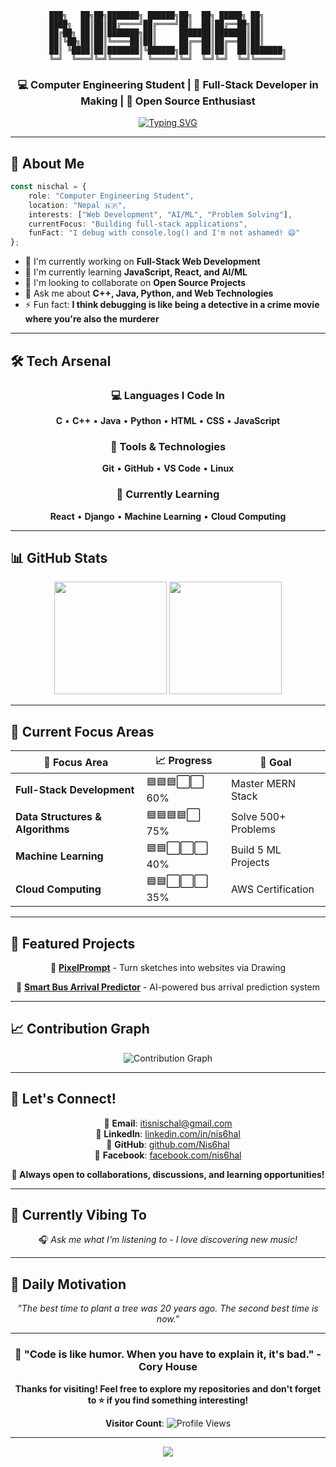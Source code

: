 <div align="center">

```
███╗   ██╗██╗███████╗ ██████╗██╗  ██╗ █████╗ ██╗     
████╗  ██║██║██╔════╝██╔════╝██║  ██║██╔══██╗██║     
██╔██╗ ██║██║███████╗██║     ███████║███████║██║     
██║╚██╗██║██║╚════██║██║     ██╔══██║██╔══██║██║     
██║ ╚████║██║███████║╚██████╗██║  ██║██║  ██║███████╗
╚═╝  ╚═══╝╚═╝╚══════╝ ╚═════╝╚═╝  ╚═╝╚═╝  ╚═╝╚══════╝
```

### 💻 Computer Engineering Student | 🚀 Full-Stack Developer in Making | 🌟 Open Source Enthusiast

[![Typing SVG](https://readme-typing-svg.herokuapp.com?font=Fira+Code&size=20&duration=3000&pause=1000&color=58A6FF&center=true&vCenter=true&width=800&lines=Welcome+to+my+digital+playground!+%F0%9F%8E%AE;Building+the+future%2C+one+line+at+a+time+%F0%9F%92%BB;Always+learning%2C+always+growing+%F0%9F%8C%B1;Let's+create+something+amazing+together!+%E2%9C%A8)](https://git.io/typing-svg)

</div>

---

## 🚀 About Me

```typescript
const nischal = {
    role: "Computer Engineering Student",
    location: "Nepal 🇳🇵",
    interests: ["Web Development", "AI/ML", "Problem Solving"],
    currentFocus: "Building full-stack applications",
    funFact: "I debug with console.log() and I'm not ashamed! 😄"
};
```

- 🔭 I'm currently working on **Full-Stack Web Development**
- 🌱 I'm currently learning **JavaScript, React, and AI/ML**
- 👯 I'm looking to collaborate on **Open Source Projects**
- 💬 Ask me about **C++, Java, Python, and Web Technologies**
- ⚡ Fun fact: **I think debugging is like being a detective in a crime movie where you're also the murderer**

---

## 🛠️ Tech Arsenal

<div align="center">

### 💻 Languages I Code In
**C** • **C++** • **Java** • **Python** • **HTML** • **CSS** • **JavaScript**

### 🔧 Tools & Technologies
**Git** • **GitHub** • **VS Code** • **Linux**

### 🌱 Currently Learning
**React** • **Django** • **Machine Learning** • **Cloud Computing**

</div>

---

## 📊 GitHub Stats

<div align="center">
  <img height="180em" src="https://github-readme-stats.vercel.app/api?username=Nis6hal&show_icons=true&theme=tokyonight&include_all_commits=true&count_private=true"/>
  <img height="180em" src="https://github-readme-stats.vercel.app/api/top-langs/?username=Nis6hal&layout=compact&langs_count=8&theme=tokyonight"/>
</div>

---

## 🎯 Current Focus Areas

<div align="center">

| 🌟 Focus Area | 📈 Progress | 🎯 Goal |
|---------------|-------------|---------|
| **Full-Stack Development** | 🟦🟦🟦⬜⬜ 60% | Master MERN Stack |
| **Data Structures & Algorithms** | 🟦🟦🟦🟦⬜ 75% | Solve 500+ Problems |
| **Machine Learning** | 🟦🟦⬜⬜⬜ 40% | Build 5 ML Projects |
| **Cloud Computing** | 🟦🟦⬜⬜⬜ 35% | AWS Certification |

</div>

---

## 💼 Featured Projects

<div align="center">

🎨 **[PixelPrompt](https://github.com/Nis6hal/PixelPrompt---Turn-sketches-into-websites-via-Drawing)** - Turn sketches into websites via Drawing

🚌 **[Smart Bus Arrival Predictor](https://github.com/Nis6hal/Smart-Bus-Arrival-Predictor)** - AI-powered bus arrival prediction system

</div>

---

## 📈 Contribution Graph

<div align="center">
  <img src="https://github-readme-activity-graph.vercel.app/graph?username=Nis6hal&theme=tokyo-night&bg_color=1a1b27&color=58a6ff&line=58a6ff&point=ffffff&area=true&hide_border=true" alt="Contribution Graph"/>
</div>

---

## 🤝 Let's Connect!

<div align="center">

📧 **Email**: itisnischal@gmail.com  
💼 **LinkedIn**: [linkedin.com/in/nis6hal](https://www.linkedin.com/in/nis6hal/)  
🐙 **GitHub**: [github.com/Nis6hal](https://github.com/Nis6hal)  
📘 **Facebook**: [facebook.com/nis6hal](https://www.facebook.com/nis6hal/)

**💬 Always open to collaborations, discussions, and learning opportunities!**

</div>

---

## 🎵 Currently Vibing To

<div align="center">
  
🎧 *Ask me what I'm listening to - I love discovering new music!*

</div>

---

## 💭 Daily Motivation

<div align="center">

*"The best time to plant a tree was 20 years ago. The second best time is now."*

</div>

---

<div align="center">

### 🌟 "Code is like humor. When you have to explain it, it's bad." - Cory House

**Thanks for visiting! Feel free to explore my repositories and don't forget to ⭐ if you find something interesting!**

**Visitor Count**: ![Profile Views](https://komarev.com/ghpvc/?username=Nis6hal&color=brightgreen)

</div>

---

<div align="center">
  <img src="https://capsule-render.vercel.app/api?type=waving&color=gradient&height=100&section=footer"/>
</div>
